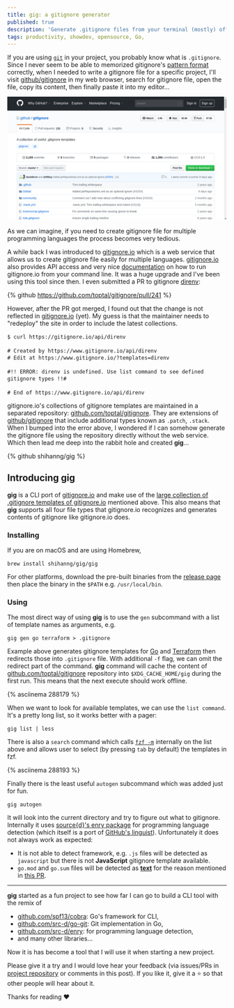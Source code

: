 ```yaml
---
title: gig: a gitignore generator
published: true
description: 'Generate .gitignore files from your terminal (mostly) offline!'
tags: productivity, showdev, opensource, Go,
---
```


If you are using [`git`](https://git-scm.com/) in your project, you probably know what is `.gitignore`. Since I never seem to be able to memorized gitignore's [pattern format](https://git-scm.com/docs/gitignore#_pattern_format) correctly, when I needed to write a gitignore file for a specific project, I'll visit [github/gitignore](https://github.com/github/gitignore) in my web browser, search for gitignore file, open the file, copy its content, then finally paste it into my editor...

![Using github/gitignore](./assets/github-gitignore.gif)

As we can imagine, if you need to create gitignore file for multiple programming languages the process becomes very tedious.

A while back I was introduced to [gitignore.io](https://www.gitignore.io/) which is a web service that allows us to create gitignore file easily for multiple languages. [gitignore.io](https://www.gitignore.io/) also provides API access and very nice [documentation](https://docs.gitignore.io/install/command-line) on how to run gitignore.io from your command line. It was a huge upgrade and I've been using this tool since then. I even submitted a PR to gitignore [direnv](https://github.com/direnv/direnv):

{% github https://github.com/toptal/gitignore/pull/241 %}

However, after the PR got merged, I found out that the change is not reflected in [gitignore.io](https://www.gitignore.io/) (yet). My guess is that the maintainer needs to "redeploy" the site in order to include the latest collections.

```
$ curl https://gitignore.io/api/direnv

# Created by https://www.gitignore.io/api/direnv
# Edit at https://www.gitignore.io/?templates=direnv

#!! ERROR: direnv is undefined. Use list command to see defined gitignore types !!#

# End of https://www.gitignore.io/api/direnv
```

gitignore.io's collections of gitignore templates are maintained in a separated repository: [github.com/toptal/gitignore](https://github.com/toptal/gitignore). They are extensions of [github/gitignore](https://github.com/github/gitignore) that include additional types known as `.patch`, `.stack`. When I bumped into the error above, I wondered if I can somehow generate the gitignore file using the repository directly without the web service. Which then lead me deep into the rabbit hole and created **gig**...

{% github shihanng/gig %}

## Introducing **gig**

**gig** is a CLI port of [gitignore.io](https://www.gitignore.io/) and make use of the [large collection of .gitignore templates of gitignore.io](https://github.com/toptal/gitignore) mentioned above. This also means that **gig** supports all four file types that gitignore.io recognizes and generates contents of gitignore like gitignore.io does.

### Installing

If you are on macOS and are using Homebrew,

```
brew install shihanng/gig/gig
```

For other platforms, download the pre-built binaries from the [release page](https://github.com/shihanng/gig/releases) then place the binary in the `$PATH` e.g. `/usr/local/bin`.

### Using

The most direct way of using **gig** is to use the `gen` subcommand with a list of template names as arguments, e.g.

```
gig gen go terraform > .gitignore
```

Example above generates gitignore templates for [Go](https://golang.org/) and [Terraform](https://www.terraform.io/) then redirects those into `.gitignore` file. With additional `-f` flag, we can omit the redirect part of the command. **gig** command will cache the content of [github.com/toptal/gitignore](https://github.com/toptal/gitignore) repository into `$XDG_CACHE_HOME/gig` during the first run. This means that the next execute should work offline.

{% asciinema 288179 %}

When we want to look for available templates, we can use the `list command`. It's a pretty long list, so it works better with a pager:

```
gig list | less
```

There is also a `search` command which calls [`fzf -m`](https://github.com/junegunn/fzf) internally on the list above and allows user to select (by pressing `tab` by default) the templates in fzf.

{% asciinema 288193 %}

Finally there is the least useful `autogen` subcommand which was added just for fun.

```
gig autogen
```

It will look into the current directory and try to figure out what to gitignore. Internally it uses [source{d}'s enry package](https://github.com/src-d/enry) for programming language detection (which itself is a port of [GitHub's linguist](https://github.com/github/linguist)). Unfortunately it does not always work as expected:

- It is not able to detect framework, e.g. `.js` files will be detected as `javascript` but there is not **JavaScript** gitignore template available.
- `go.mod` and `go.sum` files will be detected as [**text**](https://github.com/github/linguist/blob/643c091e8d1e8c20401d1267ca558d304ebae8ca/lib/linguist/languages.yml#L5337-L5338) for the reason mentioned in [this PR](https://github.com/github/linguist/pull/4340).

---

**gig** started as a fun project to see how far I can go to build a CLI tool with the remix of

- [github.com/spf13/cobra](https://github.com/spf13/cobra): Go's framework for CLI,
- [github.com/src-d/go-git](https://github.com/src-d/go-git): Git implementation in Go,
- [github.com/src-d/enry](https://github.com/src-d/enry): for programming language detection,
- and many other libraries...

Now it is has become a tool that I will use it when starting a new project.

Please give it a try and I would love hear your feedback (via issues/PRs in [project repository](https://github.com/shihanng/gig) or comments in this post). If you like it, give it a ⭐ so that other people will hear about it.

Thanks for reading ❤️
